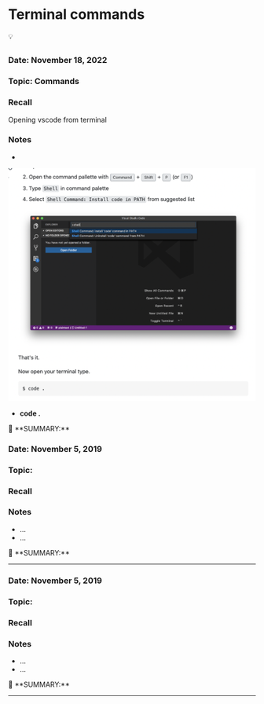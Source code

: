 # Terminal commands

<aside>
💡

</aside>

## 

### Date: November 18, 2022

### Topic: Commands

### Recall

Opening vscode from terminal

### Notes

- 

![Untitled](Terminal%20commands%2096bfdd458cae4e39946b8e732c4fd47b/Untitled.png)

- **code .**

<aside>
📌 **SUMMARY:**

</aside>

### Date: November 5, 2019

### Topic:

### Recall

### Notes

- ...
- ...

<aside>
📌 **SUMMARY:**

</aside>

---

### Date: November 5, 2019

### Topic:

### Recall

### Notes

- ...
- ...

<aside>
📌 **SUMMARY:**

</aside>

---